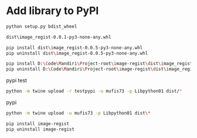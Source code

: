 # Add library to PyPI

```bash
python setup.py bdist_wheel
```

```bash
dist\image_regist-0.0.1-py3-none-any.whl
```

```bash
pip install dist\image_regist-0.0.5-py3-none-any.whl
pip uninstall dist\image_regist-0.0.5-py3-none-any.whl
```

```bash
pip install D:\Code\Mandiri\Project-root\image-regist\dist\image_regist-0.0.4-py3-none-any.whl
pip uninstall D:\Code\Mandiri\Project-root\image-regist\dist\image_regist-0.0.4-py3-none-any.whl
```

pypi test

```bash
python -m twine upload -r testpypi -u mufis73 -p Libpython01 dist/*
```

pypi

```bash
python -m twine upload -u mufis73 -p Libpython01 dist\*
```

```bash
pip install image-regist
pip uninstall image-regist
```
